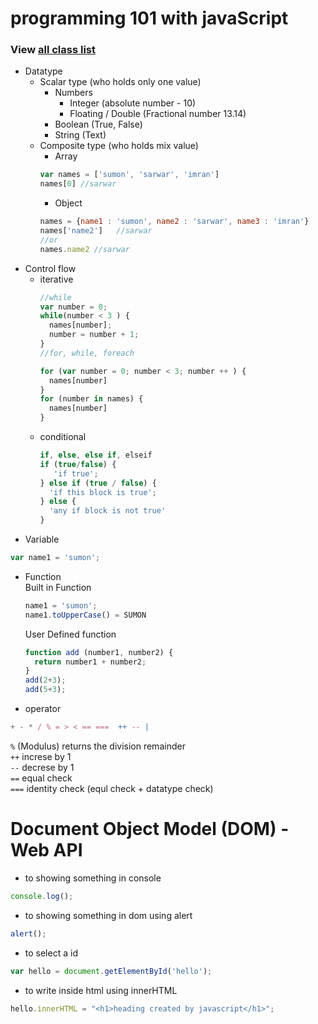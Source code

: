 # programming 101 with javaScript
### View [all class list](https://github.com/poloey/feni)
* Datatype
  * Scalar type (who holds only one value)
    * Numbers
      * Integer (absolute number - 10)
      * Floating / Double (Fractional number 13.14)
    * Boolean (True, False)
    * String (Text)
  * Composite type (who holds mix value)
    * Array 
    ~~~js
    var names = ['sumon', 'sarwar', 'imran']  
    names[0] //sarwar
    ~~~
    * Object
    ~~~js
    names = {name1 : 'sumon', name2 : 'sarwar', name3 : 'imran'} 
    names['name2']   //sarwar
    //or
    names.name2 //sarwar
    ~~~
* Control flow
  * iterative
    ~~~js
    //while 
    var number = 0;
    while(number < 3 ) {
      names[number];
      number = number + 1;
    }
    //for, while, foreach  

    for (var number = 0; number < 3; number ++ ) {
      names[number]
    }
    for (number in names) {
      names[number]
    }
    ~~~
  * conditional
    ~~~js
    if, else, else if, elseif
    if (true/false) {
       'if true';
    } else if (true / false) {
      'if this block is true';
    } else {
      'any if block is not true'
    }
    ~~~
* Variable
~~~js
var name1 = 'sumon';
~~~

* Function   
  Built in Function 
  ~~~js
  name1 = 'sumon';
  name1.toUpperCase() = SUMON
  ~~~

  User Defined function   
  ~~~js
  function add (number1, number2) {
    return number1 + number2;
  }
  add(2+3);
  add(5+3);
  ~~~
  
* operator
~~~js
+ - * / % = > < == ===  ++ -- | 
~~~
`%` (Modulus) returns the division remainder    
`++` increse by 1    
`--` decrese by 1    
`==` equal check    
`===` identity check (equl check + datatype check)    


# Document Object Model (DOM) - Web API

* to showing something in console
~~~js
console.log();
~~~

* to showing something in dom using alert   
~~~js 
alert();
~~~   


* to select a id    

~~~js
var hello = document.getElementById('hello');
~~~

* to write inside html using innerHTML
~~~js
hello.innerHTML = "<h1>heading created by javascript</h1>";
~~~













